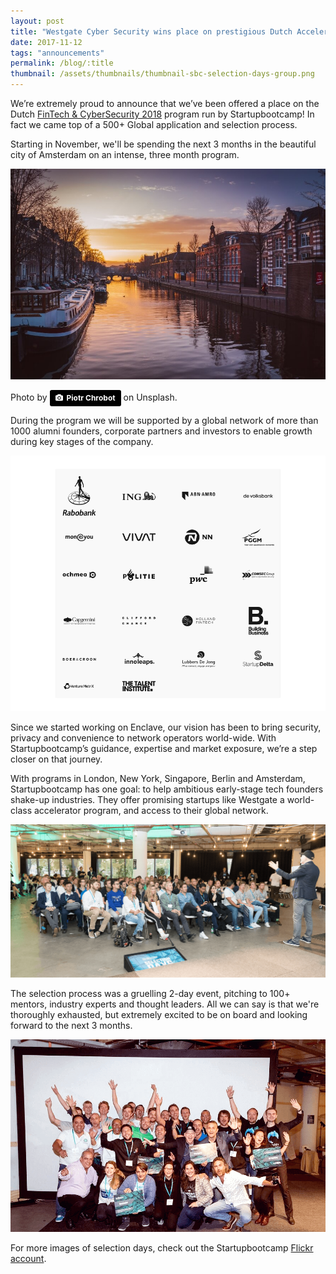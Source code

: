 ```yaml
---
layout: post
title: "Westgate Cyber Security wins place on prestigious Dutch Accelerator"
date: 2017-11-12
tags: "announcements"
permalink: /blog/:title
thumbnail: /assets/thumbnails/thumbnail-sbc-selection-days-group.png
---
```


We’re extremely proud to announce that we’ve been offered a place on the Dutch [FinTech & CyberSecurity 2018](sbc) program run by Startupbootcamp! In fact we came top of a 500+ Global application and selection process.

Starting in November, we'll be spending the next 3 months in the beautiful city of Amsterdam on an intense, three month program.

![Startupbootcamp Selection Days][sbc-selection-days-1]

Photo by <a style="background-color:black;color:white;text-decoration:none;padding:4px 6px;font-family:-apple-system, BlinkMacSystemFont, &quot;San Francisco&quot;, &quot;Helvetica Neue&quot;, Helvetica, Ubuntu, Roboto, Noto, &quot;Segoe UI&quot;, Arial, sans-serif;font-size:12px;font-weight:bold;line-height:1.2;display:inline-block;border-radius:3px;" href="https://unsplash.com/@chrumo?utm_medium=referral&amp;utm_campaign=photographer-credit&amp;utm_content=creditBadge" target="_blank" rel="noopener noreferrer" title="Download free do whatever you want high-resolution photos from Piotr Chrobot"><span style="display:inline-block;padding:2px 3px;"><svg xmlns="http://www.w3.org/2000/svg" style="height:12px;width:auto;position:relative;vertical-align:middle;top:-1px;fill:white;" viewBox="0 0 32 32"><title>unsplash-logo</title><path d="M20.8 18.1c0 2.7-2.2 4.8-4.8 4.8s-4.8-2.1-4.8-4.8c0-2.7 2.2-4.8 4.8-4.8 2.7.1 4.8 2.2 4.8 4.8zm11.2-7.4v14.9c0 2.3-1.9 4.3-4.3 4.3h-23.4c-2.4 0-4.3-1.9-4.3-4.3v-15c0-2.3 1.9-4.3 4.3-4.3h3.7l.8-2.3c.4-1.1 1.7-2 2.9-2h8.6c1.2 0 2.5.9 2.9 2l.8 2.4h3.7c2.4 0 4.3 1.9 4.3 4.3zm-8.6 7.5c0-4.1-3.3-7.5-7.5-7.5-4.1 0-7.5 3.4-7.5 7.5s3.3 7.5 7.5 7.5c4.2-.1 7.5-3.4 7.5-7.5z"></path></svg></span><span style="display:inline-block;padding:2px 3px;">Piotr Chrobot</span></a> on Unsplash.

During the program we will be supported by a global network of more than 1000 alumni founders, corporate partners and investors to enable growth during key stages of the company.

![Startupbootcamp Selection Days][sbc-selection-days-partners]

Since we started working on Enclave, our vision has been to bring security, privacy and convenience to network operators world-wide. With Startupbootcamp’s guidance, expertise and market exposure, we’re a step closer on that journey.

With programs in London, New York, Singapore, Berlin and Amsterdam, Startupbootcamp has one goal: to help ambitious early-stage tech founders shake-up industries. They offer promising startups like Westgate a world-class accelerator program, and access to their global network.

![Startupbootcamp Selection Days][sbc-selection-days-2]

The selection process was a gruelling 2-day event, pitching to 100+ mentors, industry experts and thought leaders. All we can say is that we're thoroughly exhausted, but extremely excited to be on board and looking forward to the next 3 months.

![Startupbootcamp Selection Days][sbc-selection-days-3]

For more images of selection days, check out the Startupbootcamp [Flickr account](sbc-flickr).


[sbc-selection-days-1]: /assets/sbc-selection-days-1.jpg
[sbc-selection-days-2]: /assets/sbc-selection-days-2.png
[sbc-selection-days-3]: /assets/sbc-selection-days-3.png
[sbc-selection-days-partners]: /assets/sbc-selection-days-partners.png

[sbc]: https://www.startupbootcamp.org/accelerator/fintech-cybersecurity-amsterdam/
[sbc-flickr]: https://www.flickr.com/photos/startupbootcamp/sets/72157688291994793